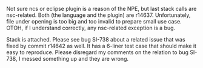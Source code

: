 Not sure ncs or eclipse plugin is a reason of the NPE, but last stack calls are nsc-related. Both (the language and the plugin) are r14637. Unfortunately, file under opening is too big and too invalid to prepare small use case. OTOH, if I understand correctly, any nsc-related exception is a bug.

Stack is attached.
Please see bug SI-738 about a related issue that was fixed by commit r14642 as well. It has a 6-liner test case that should make it easy to reproduce.
Please disregard my comments on the relation to bug SI-738, I messed something up and they are wrong.
